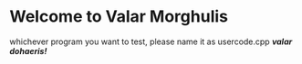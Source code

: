 # Welcome to Valar Morghulis

whichever program you want to test, please name it as usercode.cpp
***valar dohaeris!***
